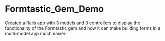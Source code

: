 # Formtastic_Gem_Demo
Created a Rails app with 3 models and 3 controllers to display the functionality of the Formtastic gem and how it can make building forms in a multi-model app much easier!
